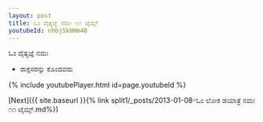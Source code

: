 ```yaml
---
layout: post
title: ಓಂ ದೈತ್ಯಜ್ಞೆ ನಮಃ ೧೧ ಟೈಮ್ಸ್
youtubeId: nhbj5kNHm48
---
```

 
 
 ಓಂ ದೈತ್ಯಜ್ಞೆ ನಮಃ  
 
 -  ರಾಕ್ಷಸರನ್ನು ಕೊಂದವರು 
 
  
 
  
 
 
 
 
 
 


{% include youtubePlayer.html id=page.youtubeId %}
 
[Next]({{ site.baseurl }}{% link  split1/_posts/2013-01-08-ಓಂ ಲೋಕ ಡಯಾತ್ರೆ ನಮಃ ೧೧ ಟೈಮ್ಸ್.md%})
 

